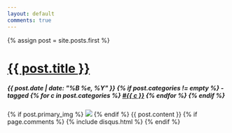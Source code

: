 ```yaml
---
layout: default
comments: true
---
```


{% assign post = site.posts.first %}

<div class="post">

<!-- copied from post_header include -->
<h1>
  <a href="{{ post.url }}">{{ post.title }}</a>
</h1>
<ribbon>
  <h5 class="date">
    {{ post.date | date: "%B %e, %Y" }}
    {% if post.categories != empty %}
     - tagged
    {% for c in post.categories %}
    <a href="/category/{{ c }}">#{{ c }}</a>
    {% endfor %}
    {% endif %}
  </h5>
</ribbon>
<!-- end copy -->

  {% if post.primary_img %}
  <img src="{{ post.primary_img }}" class="primary" />
  {% endif %}
  {{ post.content }}
  {% if page.comments %}
  {% include disqus.html %}
  {% endif %}

</div>
